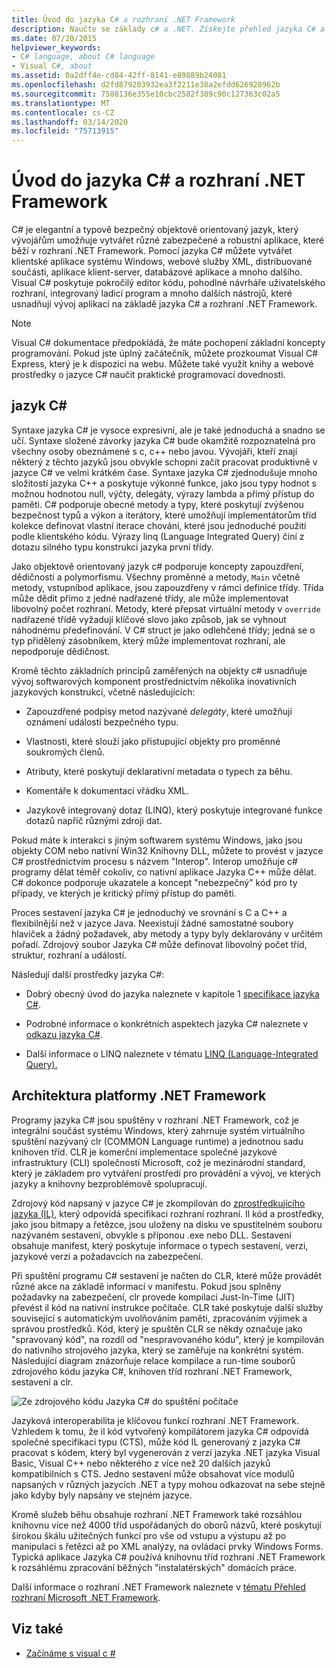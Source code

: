 ```yaml
---
title: Úvod do jazyka C# a rozhraní .NET Framework
description: Naučte se základy c# a .NET. Získejte přehled jazyka C# a ekosystému .NET.
ms.date: 07/20/2015
helpviewer_keywords:
- C# language, about C# language
- Visual C#, about
ms.assetid: 0a2dff4e-cd84-42ff-8141-e89889b24081
ms.openlocfilehash: d2fd879203932ea3f2211e38a2efdd626928962b
ms.sourcegitcommit: 7588136e355e10cbc2582f389c90c127363c02a5
ms.translationtype: MT
ms.contentlocale: cs-CZ
ms.lasthandoff: 03/14/2020
ms.locfileid: "75713915"
---
```

# <a name="introduction-to-the-c-language-and-the-net-framework"></a>Úvod do jazyka C# a rozhraní .NET Framework

C# je elegantní a typově bezpečný objektově orientovaný jazyk, který vývojářům umožňuje vytvářet různé zabezpečené a robustní aplikace, které běží v rozhraní .NET Framework. Pomocí jazyka C# můžete vytvářet klientské aplikace systému Windows, webové služby XML, distribuované součásti, aplikace klient-server, databázové aplikace a mnoho dalšího. Visual C# poskytuje pokročilý editor kódu, pohodlné návrháře uživatelského rozhraní, integrovaný ladicí program a mnoho dalších nástrojů, které usnadňují vývoj aplikací na základě jazyka C# a rozhraní .NET Framework.  
  
> [!NOTE]
> Visual C# dokumentace předpokládá, že máte pochopení základní koncepty programování. Pokud jste úplný začátečník, můžete prozkoumat Visual C# Express, který je k dispozici na webu. Můžete také využít knihy a webové prostředky o jazyce C# naučit praktické programovací dovednosti.  
  
## <a name="c-language"></a>jazyk C#

Syntaxe jazyka C# je vysoce expresivní, ale je také jednoduchá a snadno se učí. Syntaxe složené závorky jazyka C# bude okamžitě rozpoznatelná pro všechny osoby obeznámené s c, c++ nebo javou. Vývojáři, kteří znají některý z těchto jazyků jsou obvykle schopni začít pracovat produktivně v jazyce C# ve velmi krátkém čase. Syntaxe jazyka C# zjednodušuje mnoho složitostí jazyka C++ a poskytuje výkonné funkce, jako jsou typy hodnot s možnou hodnotou null, výčty, delegáty, výrazy lambda a přímý přístup do paměti. C# podporuje obecné metody a typy, které poskytují zvýšenou bezpečnost typů a výkon a iterátory, které umožňují implementátorům tříd kolekce definovat vlastní iterace chování, které jsou jednoduché použití podle klientského kódu. Výrazy linq (Language Integrated Query) činí z dotazu silného typu konstrukci jazyka první třídy.  
  
 Jako objektově orientovaný jazyk c# podporuje koncepty zapouzdření, dědičnosti a polymorfismu. Všechny proměnné a metody, `Main` včetně metody, vstupníbod aplikace, jsou zapouzdřeny v rámci definice třídy. Třída může dědit přímo z jedné nadřazené třídy, ale může implementovat libovolný počet rozhraní. Metody, které přepsat virtuální metody v `override` nadřazené třídě vyžadují klíčové slovo jako způsob, jak se vyhnout náhodnému předefinování. V C# struct je jako odlehčené třídy; jedná se o typ přidělený zásobníkem, který může implementovat rozhraní, ale nepodporuje dědičnost.  
  
 Kromě těchto základních principů zaměřených na objekty c# usnadňuje vývoj softwarových komponent prostřednictvím několika inovativních jazykových konstrukcí, včetně následujících:  
  
- Zapouzdřené podpisy metod nazývané *delegáty*, které umožňují oznámení událostí bezpečného typu.  
  
- Vlastnosti, které slouží jako přistupující objekty pro proměnné soukromých členů.  
  
- Atributy, které poskytují deklarativní metadata o typech za běhu.  
  
- Komentáře k dokumentaci vřádku XML.  
  
- Jazykově integrovaný dotaz (LINQ), který poskytuje integrované funkce dotazů napříč různými zdroji dat.  
  
 Pokud máte k interakci s jiným softwarem systému Windows, jako jsou objekty COM nebo nativní Win32 Knihovny DLL, můžete to provést v jazyce C# prostřednictvím procesu s názvem "Interop". Interop umožňuje c# programy dělat téměř cokoliv, co nativní aplikace Jazyka C++ může dělat. C# dokonce podporuje ukazatele a koncept "nebezpečný" kód pro ty případy, ve kterých je kritický přímý přístup do paměti.  
  
 Proces sestavení jazyka C# je jednoduchý ve srovnání s C a C++ a flexibilnější než v jazyce Java. Neexistují žádné samostatné soubory hlaviček a žádný požadavek, aby metody a typy byly deklarovány v určitém pořadí. Zdrojový soubor Jazyka C# může definovat libovolný počet tříd, struktur, rozhraní a událostí.  
  
 Následují další prostředky jazyka C#:  
  
- Dobrý obecný úvod do jazyka naleznete v kapitole 1 [specifikace jazyka C#](/dotnet/csharp/language-reference/language-specification/introduction).  
  
- Podrobné informace o konkrétních aspektech jazyka C# naleznete v [odkazu jazyka C#](../language-reference/index.md).  
  
- Další informace o LINQ naleznete v tématu [LINQ (Language-Integrated Query).](../programming-guide/concepts/linq/index.md)  

## <a name="net-framework-platform-architecture"></a>Architektura platformy .NET Framework

 Programy jazyka C# jsou spuštěny v rozhraní .NET Framework, což je integrální součást systému Windows, který zahrnuje systém virtuálního spuštění nazývaný clr (COMMON Language runtime) a jednotnou sadu knihoven tříd. CLR je komerční implementace společné jazykové infrastruktury (CLI) společností Microsoft, což je mezinárodní standard, který je základem pro vytváření prostředí pro provádění a vývoj, ve kterých jazyky a knihovny bezproblémově spolupracují.  
  
 Zdrojový kód napsaný v jazyce C# je zkompilován do [zprostředkujícího jazyka (IL),](../../standard/managed-code.md) který odpovídá specifikaci rozhraní rozhraní. Il kód a prostředky, jako jsou bitmapy a řetězce, jsou uloženy na disku ve spustitelném souboru nazývaném sestavení, obvykle s příponou .exe nebo DLL. Sestavení obsahuje manifest, který poskytuje informace o typech sestavení, verzi, jazykové verzi a požadavcích na zabezpečení.  
  
 Při spuštění programu C# sestavení je načten do CLR, které může provádět různé akce na základě informací v manifestu. Pokud jsou splněny požadavky na zabezpečení, clr provede kompilaci Just-In-Time (JIT) převést il kód na nativní instrukce počítače. CLR také poskytuje další služby související s automatickým uvolňováním paměti, zpracováním výjimek a správou prostředků. Kód, který je spuštěn CLR se někdy označuje jako "spravovaný kód", na rozdíl od "nespravovaného kódu", který je kompilován do nativního strojového jazyka, který se zaměřuje na konkrétní systém. Následující diagram znázorňuje relace kompilace a run-time souborů zdrojového kódu jazyka C#, knihoven tříd rozhraní .NET Framework, sestavení a clr.  
  
 ![Ze zdrojového kódu Jazyka C# do spuštění počítače](./media/introduction-to-the-csharp-language-and-the-net-framework/net-architecture-relationships.png)  
  
 Jazyková interoperabilita je klíčovou funkcí rozhraní .NET Framework. Vzhledem k tomu, že il kód vytvořený kompilátorem jazyka C# odpovídá společné specifikaci typu (CTS), může kód IL generovaný z jazyka C# pracovat s kódem, který byl vygenerován z verzí jazyka .NET jazyka Visual Basic, Visual C++ nebo některého z více než 20 dalších jazyků kompatibilních s CTS. Jedno sestavení může obsahovat více modulů napsaných v různých jazycích .NET a typy mohou odkazovat na sebe stejně jako kdyby byly napsány ve stejném jazyce.  
  
 Kromě služeb běhu obsahuje rozhraní .NET Framework také rozsáhlou knihovnu více než 4000 tříd uspořádaných do oborů názvů, které poskytují širokou škálu užitečných funkcí pro vše od vstupu a výstupu až po manipulaci s řetězci až po XML analýzy, na ovládací prvky Windows Forms. Typická aplikace Jazyka C# používá knihovnu tříd rozhraní .NET Framework k rozsáhlému zpracování běžných "instalatérských" domácích práce.  
  
 Další informace o rozhraní .NET Framework naleznete v [tématu Přehled rozhraní Microsoft .NET Framework](../../framework/get-started/overview.md).  
  
## <a name="see-also"></a>Viz také

- [Začínáme s visual c #](/visualstudio/ide/quickstart-csharp-console)
